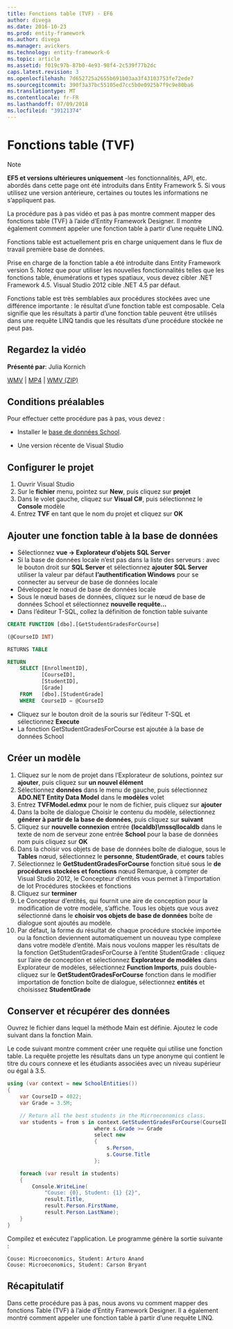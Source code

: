```yaml
---
title: Fonctions table (TVF) - EF6
author: divega
ms.date: 2016-10-23
ms.prod: entity-framework
ms.author: divega
ms.manager: avickers
ms.technology: entity-framework-6
ms.topic: article
ms.assetid: f019c97b-87b0-4e93-98f4-2c539f77b2dc
caps.latest.revision: 3
ms.openlocfilehash: 7d652725a2655b691b03aa3f43103753fe72ede7
ms.sourcegitcommit: 390f3a37bc55105ed7cc5b0e0925b7f9c9e80ba6
ms.translationtype: MT
ms.contentlocale: fr-FR
ms.lasthandoff: 07/09/2018
ms.locfileid: "39121374"
---
```

# <a name="table-valued-functions-tvfs"></a>Fonctions table (TVF)
> [!NOTE]
> **EF5 et versions ultérieures uniquement** -les fonctionnalités, API, etc. abordés dans cette page ont été introduits dans Entity Framework 5. Si vous utilisez une version antérieure, certaines ou toutes les informations ne s’appliquent pas.

La procédure pas à pas vidéo et pas à pas montre comment mapper des fonctions table (TVF) à l’aide d’Entity Framework Designer. Il montre également comment appeler une fonction table à partir d’une requête LINQ.

Fonctions table est actuellement pris en charge uniquement dans le flux de travail première base de données.

Prise en charge de la fonction table a été introduite dans Entity Framework version 5. Notez que pour utiliser les nouvelles fonctionnalités telles que les fonctions table, énumérations et types spatiaux, vous devez cibler .NET Framework 4.5. Visual Studio 2012 cible .NET 4.5 par défaut.

Fonctions table est très semblables aux procédures stockées avec une différence importante : le résultat d’une fonction table est composable. Cela signifie que les résultats à partir d’une fonction table peuvent être utilisés dans une requête LINQ tandis que les résultats d’une procédure stockée ne peut pas.

## <a name="watch-the-video"></a>Regardez la vidéo

**Présenté par**: Julia Kornich

[WMV](http://download.microsoft.com/download/6/0/A/60A6E474-5EF3-4E1E-B9EA-F51D2DDB446A/HDI-ITPro-MSDN-winvideo-tvf.wmv) | [MP4](http://download.microsoft.com/download/6/0/A/60A6E474-5EF3-4E1E-B9EA-F51D2DDB446A/HDI-ITPro-MSDN-mp4video-tvf.m4v) | [WMV (ZIP)](http://download.microsoft.com/download/6/0/A/60A6E474-5EF3-4E1E-B9EA-F51D2DDB446A/HDI-ITPro-MSDN-winvideo-tvf.zip)

## <a name="pre-requisites"></a>Conditions préalables

Pour effectuer cette procédure pas à pas, vous devez :

- Installer le [base de données School](~/ef6/resources/school-database.md).

- Une version récente de Visual Studio

## <a name="set-up-the-project"></a>Configurer le projet

1.  Ouvrir Visual Studio
2.  Sur le **fichier** menu, pointez sur **New**, puis cliquez sur **projet**
3.  Dans le volet gauche, cliquez sur **Visual C\#**, puis sélectionnez le **Console** modèle
4.  Entrez **TVF** en tant que le nom du projet et cliquez sur **OK**

## <a name="add-a-tvf-to-the-database"></a>Ajouter une fonction table à la base de données

-   Sélectionnez **vue -&gt; Explorateur d’objets SQL Server**
-   Si la base de données locale n’est pas dans la liste des serveurs : avec le bouton droit sur **SQL Server** et sélectionnez **ajouter SQL Server** utiliser la valeur par défaut **l’authentification Windows** pour se connecter au serveur de base de données locale
-   Développez le nœud de base de données locale
-   Sous le nœud bases de données, cliquez sur le nœud de base de données School et sélectionnez **nouvelle requête...**
-   Dans l’éditeur T-SQL, collez la définition de fonction table suivante

``` SQL
CREATE FUNCTION [dbo].[GetStudentGradesForCourse]

(@CourseID INT)

RETURNS TABLE

RETURN
    SELECT [EnrollmentID],
           [CourseID],
           [StudentID],
           [Grade]
    FROM   [dbo].[StudentGrade]
    WHERE  CourseID = @CourseID
```

-   Cliquez sur le bouton droit de la souris sur l’éditeur T-SQL et sélectionnez **Execute**
-   La fonction GetStudentGradesForCourse est ajoutée à la base de données School

 

## <a name="create-a-model"></a>Créer un modèle

1.  Cliquez sur le nom de projet dans l’Explorateur de solutions, pointez sur **ajouter**, puis cliquez sur **un nouvel élément**
2.  Sélectionnez **données** dans le menu de gauche, puis sélectionnez **ADO.NET Entity Data Model** dans le **modèles** volet
3.  Entrez **TVFModel.edmx** pour le nom de fichier, puis cliquez sur **ajouter**
4.  Dans la boîte de dialogue Choisir le contenu du modèle, sélectionnez **générer à partir de la base de données**, puis cliquez sur **suivant**
5.  Cliquez sur **nouvelle connexion** entrée **(localdb)\\mssqllocaldb** dans le texte de nom de serveur zone entrée **School** pour la base de données nom puis cliquez sur **OK**
6.  Dans la choisir vos objets de base de données boîte de dialogue, sous le **Tables** nœud, sélectionnez le **personne**, **StudentGrade**, et **cours** tables
7.  Sélectionnez le **GetStudentGradesForCourse** fonction situé sous le **de procédures stockées et fonctions** nœud Remarque, à compter de Visual Studio 2012, le Concepteur d’entités vous permet à l’importation de lot Procédures stockées et fonctions
8.  Cliquez sur **terminer**
9.  Le Concepteur d’entités, qui fournit une aire de conception pour la modification de votre modèle, s’affiche. Tous les objets que vous avez sélectionné dans le **choisir vos objets de base de données** boîte de dialogue sont ajoutés au modèle.
10. Par défaut, la forme du résultat de chaque procédure stockée importée ou la fonction deviennent automatiquement un nouveau type complexe dans votre modèle d’entité. Mais nous voulons mapper les résultats de la fonction GetStudentGradesForCourse à l’entité StudentGrade : cliquez sur l’aire de conception et sélectionnez **Explorateur de modèles** dans Explorateur de modèles, sélectionnez **Function Imports**, puis double-cliquez sur le **GetStudentGradesForCourse** fonction dans le modifier importation de fonction boîte de dialogue, sélectionnez **entités** et choisissez **StudentGrade**

## <a name="persist-and-retrieve-data"></a>Conserver et récupérer des données

Ouvrez le fichier dans lequel la méthode Main est définie. Ajoutez le code suivant dans la fonction Main.

Le code suivant montre comment créer une requête qui utilise une fonction table. La requête projette les résultats dans un type anonyme qui contient le titre du cours connexe et les étudiants associées avec un niveau supérieur ou égal à 3.5.

``` csharp
using (var context = new SchoolEntities())
{
    var CourseID = 4022;
    var Grade = 3.5M;

    // Return all the best students in the Microeconomics class.
    var students = from s in context.GetStudentGradesForCourse(CourseID)
                            where s.Grade >= Grade
                            select new
                            {
                                s.Person,
                                s.Course.Title
                            };

    foreach (var result in students)
    {
        Console.WriteLine(
            "Couse: {0}, Student: {1} {2}",
            result.Title,  
            result.Person.FirstName,  
            result.Person.LastName);
    }
}
```

Compilez et exécutez l'application. Le programme génère la sortie suivante :

```
Couse: Microeconomics, Student: Arturo Anand
Couse: Microeconomics, Student: Carson Bryant
```

## <a name="summary"></a>Récapitulatif

Dans cette procédure pas à pas, nous avons vu comment mapper des fonctions Table (TVF) à l’aide d’Entity Framework Designer. Il a également montré comment appeler une fonction table à partir d’une requête LINQ.
